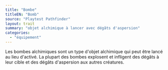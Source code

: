 ```yaml
---
title: "Bombe"
titleEN: "Bomb"
source: "Playtest Pathfinder"
layout: trait
summary: "objet alchimique à lancer avec dégâts d'aspersion"
categories:
  - "équipement"
---
```


Les bombes alchimiques sont un type d'objet alchimique qui peut être lancé au lieu d'activé. La plupart des bombes explosent et infligent des dégâts à leur cible et des dégâts d'aspersion aux autres créatures.

